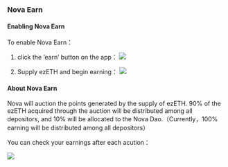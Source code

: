 ### **Nova Earn**

#### **Enabling Nova Earn**

To enable Nova Earn：

1. click the ‘earn’ button on the app：
    ![](Aspose.Words.895f1159-2aac-4bf4-8779-51d3028c6792.001.png)

2. Supply ezETH and begin earning：
    ![](Aspose.Words.895f1159-2aac-4bf4-8779-51d3028c6792.002.png)

#### **About Nova Earn**

Nova will auction the points generated by the supply of ezETH. 90% of the ezETH acquired through the auction will be distributed among all depositors, and 10% will be allocated to the Nova Dao.（Currently，100% earning will be distributed among all depositors）

You can check your earnings after each acution：

![](Aspose.Words.895f1159-2aac-4bf4-8779-51d3028c6792.003.png)
